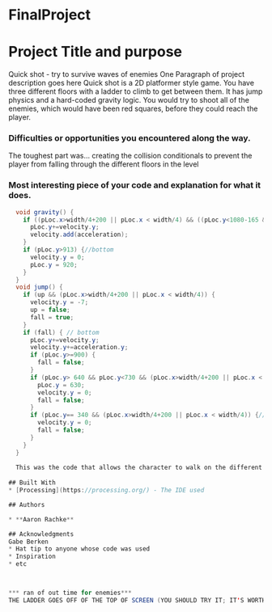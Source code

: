 # FinalProject

# Project Title and purpose
Quick shot - try to survive waves of enemies
One Paragraph of project description goes here
Quick shot is a 2D platformer style game.  You have three different floors with a ladder to climb to get between them.  It has jump physics and a hard-coded gravity logic.  You would try to shoot all of the enemies, which would have been red squares, before they could reach the player.  
### Difficulties or opportunities you encountered along the way.

The toughest part was...
creating the collision conditionals to prevent the player from falling through the different floors in the level
### Most interesting piece of your code and explanation for what it does.

```Java
  void gravity() {
    if ((pLoc.x>width/4+200 || pLoc.x < width/4) && ((pLoc.y<1080-165 && pLoc.y>height-350) || (pLoc.y<625 && pLoc.y>440) || (pLoc.y<330 && pLoc.y>150))) {//bottom and middle and top
      pLoc.y+=velocity.y;
      velocity.add(acceleration);
    }
    if (pLoc.y>913) {//bottom
      velocity.y = 0;
      pLoc.y = 920;
    }
  }
  void jump() {
    if (up && (pLoc.x>width/4+200 || pLoc.x < width/4)) {
      velocity.y = -7;
      up = false;
      fall = true;
    }
    if (fall) { // bottom
      pLoc.y+=velocity.y;
      velocity.y+=acceleration.y;
      if (pLoc.y>=900) {
        fall = false;
      }
      if (pLoc.y> 640 && pLoc.y<730 && (pLoc.x>width/4+200 || pLoc.x < width/4)) {// middle
        pLoc.y = 630; 
        velocity.y = 0;
        fall = false;
      }
      if (pLoc.y== 340 && (pLoc.x>width/4+200 || pLoc.x < width/4)) {// top
        velocity.y = 0;
        fall = false;
      }
    }
  }
  
  This was the code that allows the character to walk on the different floors without falling through, and the more complex character movements, such as jumping.
  
## Built With
* [Processing](https://processing.org/) - The IDE used

## Authors

* **Aaron Rachke** 

## Acknowledgments
Gabe Berken
* Hat tip to anyone whose code was used
* Inspiration
* etc



*** ran of out time for enemies***
THE LADDER GOES OFF OF THE TOP OF SCREEN (YOU SHOULD TRY IT; IT'S WORTH IT)
